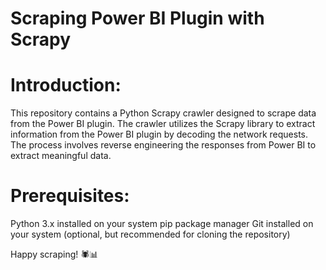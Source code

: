 # Scraping Power BI Plugin with Scrapy

# Introduction:
This repository contains a Python Scrapy crawler designed to scrape data from the Power BI plugin. The crawler utilizes the Scrapy library to extract information from the Power BI plugin by decoding the network requests. The process involves reverse engineering the responses from Power BI to extract meaningful data.

# Prerequisites:
Python 3.x installed on your system
pip package manager
Git installed on your system (optional, but recommended for cloning the repository)


Happy scraping! 🕷️📊
